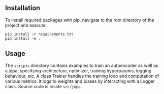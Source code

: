 ## Installation

To install required packages with pip, navigate to the root directory of the project and execute:

```
pip install -r requirements.txt
pip install -e .
```

## Usage

The `scripts` directory contains examples to train an autoencoder as well as a jepa, specifying architecture, optimizer, training hyperparams, logging behaviour, etc.
A class Trainer handles the training loop and computation of various metrics. It logs to weights and biases by interacting with a Logger class. Source code is inside `src/jepa`.
